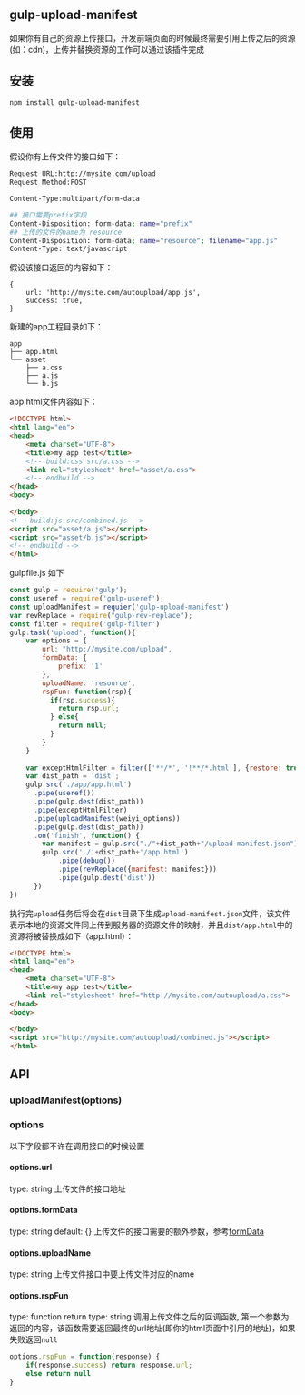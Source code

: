 ## gulp-upload-manifest
如果你有自己的资源上传接口，开发前端页面的时候最终需要引用上传之后的资源(如：cdn)，上传并替换资源的工作可以通过该插件完成
## 安装
```bash
npm install gulp-upload-manifest
```
## 使用
假设你有上传文件的接口如下：
```bash
Request URL:http://mysite.com/upload
Request Method:POST

Content-Type:multipart/form-data

## 接口需要prefix字段
Content-Disposition: form-data; name="prefix"
## 上传的文件的name为 resource
Content-Disposition: form-data; name="resource"; filename="app.js"
Content-Type: text/javascript
```
假设该接口返回的内容如下：
```
{
    url: 'http://mysite.com/autoupload/app.js',
    success: true,
}
```
新建的app工程目录如下：
```
app
├── app.html
└── asset
    ├── a.css
    ├── a.js
    └── b.js
```
app.html文件内容如下：
```html
<!DOCTYPE html>
<html lang="en">
<head>
    <meta charset="UTF-8">
    <title>my app test</title>
    <!-- build:css src/a.css -->
    <link rel="stylesheet" href="asset/a.css">
    <!-- endbuild -->
</head>
<body>
    
</body>
<!-- build:js src/combined.js -->
<script src="asset/a.js"></script>
<script src="asset/b.js"></script>
<!-- endbuild -->
</html>
```
gulpfile.js 如下
```javascript
const gulp = require('gulp');
const useref = require('gulp-useref');
const uploadManifest = requier('gulp-upload-manifest')
var revReplace = require("gulp-rev-replace");
const filter = require('gulp-filter')
gulp.task('upload', function(){
    var options = {
        url: "http://mysite.com/upload",
        formData: {
            prefix: '1'
        },
        uploadName: 'resource',
        rspFun: function(rsp){
          if(rsp.success){
            return rsp.url;
          } else{
            return null;
          }
        }
    }
    
    var exceptHtmlFilter = filter(['**/*', '!**/*.html'], {restore: true});
    var dist_path = 'dist';
    gulp.src('./app/app.html')
      .pipe(useref())
      .pipe(gulp.dest(dist_path))
      .pipe(exceptHtmlFilter)
      .pipe(uploadManifest(weiyi_options))
      .pipe(gulp.dest(dist_path))
      .on('finish', function() {
        var manifest = gulp.src("./"+dist_path+"/upload-manifest.json");
        gulp.src('./'+dist_path+'/app.html')
            .pipe(debug())
            .pipe(revReplace({manifest: manifest}))
            .pipe(gulp.dest('dist'))
      })
})
```
执行完`upload`任务后将会在`dist`目录下生成`upload-manifest.json`文件，该文件表示本地的资源文件同上传到服务器的资源文件的映射，并且`dist/app.html`中的资源将被替换成如下（app.html）：
```html
<!DOCTYPE html>
<html lang="en">
<head>
    <meta charset="UTF-8">
    <title>my app test</title>
    <link rel="stylesheet" href="http://mysite.com/autoupload/a.css">
</head>
<body>
    
</body>
<script src="http://mysite.com/autoupload/combined.js"></script>
</html>
```
## API
### uploadManifest(options)
### options
以下字段都不许在调用接口的时候设置
#### options.url
type:  string
上传文件的接口地址
#### options.formData
type:  string
default: {}
上传文件的接口需要的额外参数，参考[formData](https://github.com/request/request#forms)
#### options.uploadName
type: string
上传文件接口中要上传文件对应的name
#### options.rspFun
type:  function
return type: string
调用上传文件之后的回调函数, 第一个参数为返回的内容，该函数需要返回最终的url地址(即你的html页面中引用的地址)，如果失败返回`null`
```javascript
options.rspFun = function(response) {
    if(response.success) return response.url;
    else return null
}
```